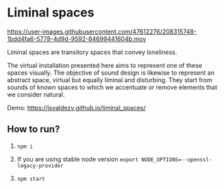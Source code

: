 # Liminal spaces

https://user-images.githubusercontent.com/47612276/208315748-1bdd4fa6-5778-4d9d-9592-84699441604b.mov

Liminal spaces are transitory spaces that convey loneliness.

The virtual installation presented here aims to represent one of these spaces visually. The objective of sound design is likewise to represent an abstract space, virtual but equally liminal and disturbing. They start from sounds of known spaces to which we accentuate or remove elements that we consider natural.

Demo: https://jsvaldezv.github.io/liminal_spaces/

## How to run?

1. `npm i`

2. If you are using stable node version `export NODE_OPTIONS=--openssl-legacy-provider`

3. `npm start`
